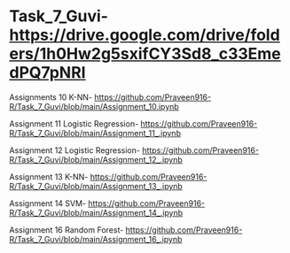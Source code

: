 # Task_7_Guvi-  https://drive.google.com/drive/folders/1h0Hw2g5sxifCY3Sd8_c33EmedPQ7pNRI



Assignments 10 K-NN-  https://github.com/Praveen916-R/Task_7_Guvi/blob/main/Assignment_10.ipynb



Assignment 11 Logistic Regression-  https://github.com/Praveen916-R/Task_7_Guvi/blob/main/Assignment_11_.ipynb



Assignment 12 Logistic Regression-  https://github.com/Praveen916-R/Task_7_Guvi/blob/main/Assignment_12_.ipynb



Assignment 13 K-NN-  https://github.com/Praveen916-R/Task_7_Guvi/blob/main/Assignment_13_.ipynb



Assignment 14 SVM-  https://github.com/Praveen916-R/Task_7_Guvi/blob/main/Assignment_14_.ipynb



Assignment 16 Random Forest-  https://github.com/Praveen916-R/Task_7_Guvi/blob/main/Assignment_16_.ipynb














